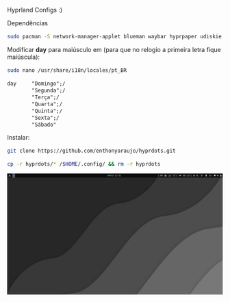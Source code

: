 Hyprland Configs :)

Dependências

```bash
sudo pacman -S network-manager-applet blueman waybar hyprpaper udiskie ttf-fira-code hyprlock1 hypridleco nautilus
```
Modificar **day** para maiúsculo em (para que no relogio a primeira letra fique maiúscula):

```bash
sudo nano /usr/share/i18n/locales/pt_BR 
```
```nano
day     "Domingo";/
        "Segunda";/
        "Terça";/
        "Quarta";/
        "Quinta";/
        "Sexta";/
        "Sábado"
``` 

Instalar:
```bash
git clone https://github.com/enthonyaraujo/hyprdots.git

```


```bash
cp -r hyprdots/* /$HOME/.config/ && rm -r hyprdots
```


<p align="center">
<img src="preview.png">
</p>

